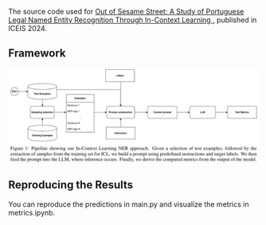 The source code used for [Out of Sesame Street: A Study of Portuguese Legal Named Entity Recognition Through In-Context Learning
]([https://arxiv.org/abs/2212.06522](https://www.researchgate.net/publication/379665297_Out_of_Sesame_Street_A_Study_of_Portuguese_Legal_Named_Entity_Recognition_Through_In-Context_Learning)), published in ICEIS 2024.

## Framework

![](https://github.com/RafaelOleques/ICEIS_2024_-_ICL_Legislative_NER/blob/main/img/pipeline.png)

## Reproducing the Results

You can reproduce the predictions in main.py and visualize the metrics in metrics.ipynb.
